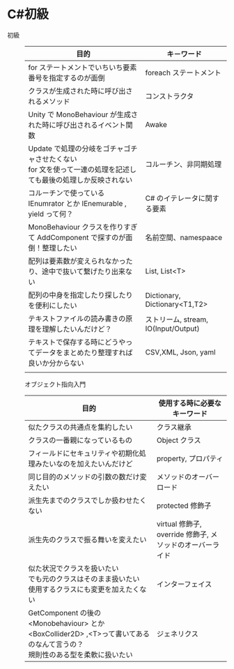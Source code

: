 # C#初級
<dl>
<dt>初級</dt>

<dd>

|目的|キ－ワード|
----|----
|for ステートメントでいちいち要素番号を指定するのが面倒| foreach ステートメント|
| クラスが生成された時に呼び出されるメソッド | コンストラクタ |
| Unity で MonoBehaviour が生成された時に呼び出されるイベント関数 | Awake |
| Update で処理の分岐をゴチャゴチャさせたくない<br/> for 文を使って一連の処理を記述しても最後の処理しか反映されない | コルーチン、非同期処理 |
|コルーチンで使っている IEnumrator とか IEnemurable , yield って何？| C# のイテレータに関する要素 |
|MonoBehaviour クラスを作りすぎて AddComponent で探すのが面倒！整理したい | 名前空間、namespaace |
|配列は要素数が変えられなかったり、途中で抜いて繋げたり出来ない| List, List\<T>|
|配列の中身を指定したり探したりを便利にしたい| Dictionary, Dictionary\<T1,T2>|
|テキストファイルの読み書きの原理を理解したいんだけど？|ストリーム, stream, IO(Input/Output)|
|テキストで保存する時にどうやってデータをまとめたり整理すれば良いか分からない| CSV,XML, Json, yaml |
|||
</dd>

<dd>
オブジェクト指向入門

| 目的 | 使用する時に必要なキーワード |
----|----
|似たクラスの共通点を集約したい|クラス継承|
|クラスの一番親になっているもの| Object クラス |
|フィールドにセキュリティや初期化処理みたいなのを加えたいんだけど| property, プロパティ|
|同じ目的のメソッドの引数の数だけ変えたい| メソッドのオーバーロード|
|派生先までのクラスでしか扱わせたくない| protected 修飾子|
|派生先のクラスで振る舞いを変えたい| virtual 修飾子, override 修飾子, メソッドのオーバーライド|
|似た状況でクラスを扱いたい<br/>でも元のクラスはそのまま扱いたい<br/>使用するクラスにも変更を加えたくない| インターフェイス |
|GetComponent の後の\<Monobehaviour> とか \<BoxCollider2D> ,\<T>って書いてあるのなんて言うの？<br/>規則性のある型を柔軟に扱いたい| ジェネリクス |
</dd>
</dl>
